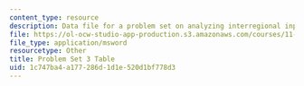 ```yaml
---
content_type: resource
description: Data file for a problem set on analyzing interregional input-output data.
file: https://ol-ocw-studio-app-production.s3.amazonaws.com/courses/11-481j-analyzing-and-accounting-for-regional-economic-growth-spring-2009/1c747ba4a177286d1d1e520d1bf778d3_pset03_table.xls
file_type: application/msword
resourcetype: Other
title: Problem Set 3 Table
uid: 1c747ba4-a177-286d-1d1e-520d1bf778d3
---
```

